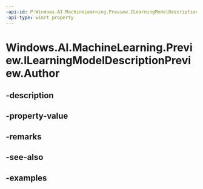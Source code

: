 ```yaml
---
-api-id: P:Windows.AI.MachineLearning.Preview.ILearningModelDescriptionPreview.Author
-api-type: winrt property
---
```


<!-- Property syntax.
public string Author { get; }
-->

# Windows.AI.MachineLearning.Preview.ILearningModelDescriptionPreview.Author

## -description

## -property-value

## -remarks

## -see-also

## -examples

